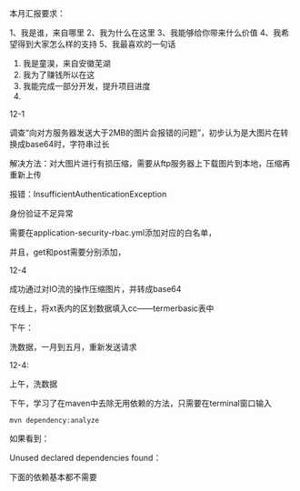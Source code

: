 本月汇报要求：

1、我是谁，来自哪里
2、我为什么在这里
3、我能够给你带来什么价值
4、我希望得到大家怎么样的支持
5、我最喜欢的一句话

1. 我是童淏，来自安徽芜湖
2. 我为了赚钱所以在这
3. 我能完成一部分开发，提升项目进度
4. 

12-1

调查“向对方服务器发送大于2MB的图片会报错的问题”，初步认为是大图片在转换成base64时，字符串过长

解决方法：对大图片进行有损压缩，需要从ftp服务器上下载图片到本地，压缩再重新上传

报错：InsufficientAuthenticationException

身份验证不足异常

需要在application-security-rbac.yml添加对应的白名单，

并且，get和post需要分别添加，

12-4

成功通过对IO流的操作压缩图片，并转成base64

在线上，将xt表内的区划数据填入cc——termerbasic表中

下午：

洗数据，一月到五月，重新发送请求

12-4:

上午，洗数据

下午，学习了在maven中去除无用依赖的方法，只需要在terminal窗口输入

~~~shell
mvn dependency:analyze
~~~

如果看到：

Unused declared dependencies found：

下面的依赖基本都不需要